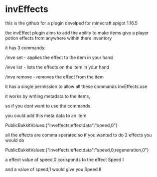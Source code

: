 # invEffects
this is the github for a plugin develped for minecraft spigot 1.16.5

the invEffect plugin aims to add the ability to make items give a player potion effects from anywhere within there inventory


it has 3 commands:

/inve set <effect> <power> - applies the effect to the item in your hand

/inve list - lists the effects on the item in your hand

/inve remove <effect> - removes the effect from the item


it has a single permission to allow all these commands 
InvEffects.use


it works by writing metadata to the items,

so if you dont want to use the commands

you could add this meta data to an item

PublicBukkitValues:{"inveffects:effectdata":"speed,0"}

all the effects are comma sperated so if you wanted to do 2 effects you would do

PublicBukkitValues:{"inveffects:effectdata":"speed,0,regeneration,0"}

a effect value of speed,0 corisponds to the effect Speed I

and a value of speed,1 would give you Speed II


